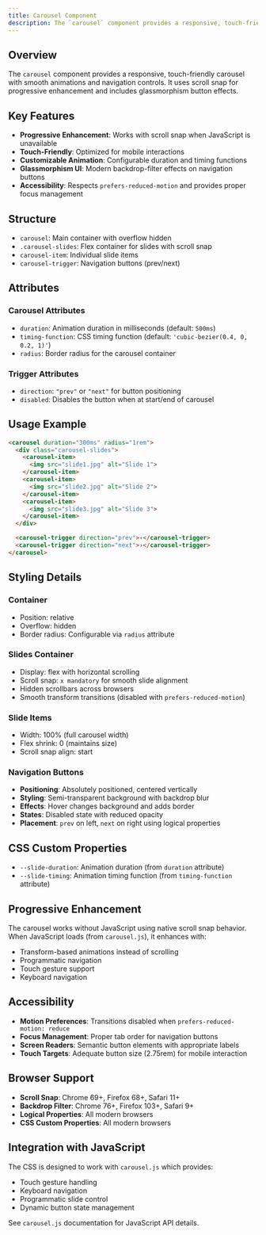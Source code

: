 ```yaml
---
title: Carousel Component
description: The `carousel` component provides a responsive, touch-friendly carousel with smooth animations and navigation controls. It uses scroll snap for progressive enha
---
```


## Overview
The `carousel` component provides a responsive, touch-friendly carousel with smooth animations and navigation controls. It uses scroll snap for progressive enhancement and includes glassmorphism button effects.

## Key Features
- **Progressive Enhancement**: Works with scroll snap when JavaScript is unavailable
- **Touch-Friendly**: Optimized for mobile interactions
- **Customizable Animation**: Configurable duration and timing functions
- **Glassmorphism UI**: Modern backdrop-filter effects on navigation buttons
- **Accessibility**: Respects `prefers-reduced-motion` and provides proper focus management

## Structure
- `carousel`: Main container with overflow hidden
- `.carousel-slides`: Flex container for slides with scroll snap
- `carousel-item`: Individual slide items
- `carousel-trigger`: Navigation buttons (prev/next)

## Attributes

### Carousel Attributes
- `duration`: Animation duration in milliseconds (default: `500ms`)
- `timing-function`: CSS timing function (default: `'cubic-bezier(0.4, 0, 0.2, 1)'`)
- `radius`: Border radius for the carousel container

### Trigger Attributes
- `direction`: `"prev"` or `"next"` for button positioning
- `disabled`: Disables the button when at start/end of carousel

## Usage Example
```html
<carousel duration="300ms" radius="1rem">
  <div class="carousel-slides">
    <carousel-item>
      <img src="slide1.jpg" alt="Slide 1">
    </carousel-item>
    <carousel-item>
      <img src="slide2.jpg" alt="Slide 2">
    </carousel-item>
    <carousel-item>
      <img src="slide3.jpg" alt="Slide 3">
    </carousel-item>
  </div>

  <carousel-trigger direction="prev">‹</carousel-trigger>
  <carousel-trigger direction="next">›</carousel-trigger>
</carousel>
```

## Styling Details

### Container
- Position: relative
- Overflow: hidden
- Border radius: Configurable via `radius` attribute

### Slides Container
- Display: flex with horizontal scrolling
- Scroll snap: `x mandatory` for smooth slide alignment
- Hidden scrollbars across browsers
- Smooth transform transitions (disabled with `prefers-reduced-motion`)

### Slide Items
- Width: 100% (full carousel width)
- Flex shrink: 0 (maintains size)
- Scroll snap align: start

### Navigation Buttons
- **Positioning**: Absolutely positioned, centered vertically
- **Styling**: Semi-transparent background with backdrop blur
- **Effects**: Hover changes background and adds border
- **States**: Disabled state with reduced opacity
- **Placement**: `prev` on left, `next` on right using logical properties

## CSS Custom Properties
- `--slide-duration`: Animation duration (from `duration` attribute)
- `--slide-timing`: Animation timing function (from `timing-function` attribute)

## Progressive Enhancement
The carousel works without JavaScript using native scroll snap behavior. When JavaScript loads (from `carousel.js`), it enhances with:
- Transform-based animations instead of scrolling
- Programmatic navigation
- Touch gesture support
- Keyboard navigation

## Accessibility
- **Motion Preferences**: Transitions disabled when `prefers-reduced-motion: reduce`
- **Focus Management**: Proper tab order for navigation buttons
- **Screen Readers**: Semantic button elements with appropriate labels
- **Touch Targets**: Adequate button size (2.75rem) for mobile interaction

## Browser Support
- **Scroll Snap**: Chrome 69+, Firefox 68+, Safari 11+
- **Backdrop Filter**: Chrome 76+, Firefox 103+, Safari 9+
- **Logical Properties**: All modern browsers
- **CSS Custom Properties**: All modern browsers

## Integration with JavaScript
The CSS is designed to work with `carousel.js` which provides:
- Touch gesture handling
- Keyboard navigation
- Programmatic slide control
- Dynamic button state management

See `carousel.js` documentation for JavaScript API details.